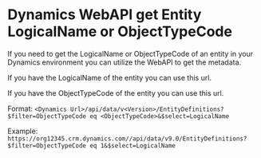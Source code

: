 # Dynamics WebAPI get Entity LogicalName or ObjectTypeCode

If you need to get the LogicalName or ObjectTypeCode of an entity in your Dynamics environment you can utilize the WebAPI to get the metadata.

If you have the LogicalName of the entity you can use this url.

If you have the ObjectTypeCode of the entity you can use this url.

Format:
```<Dynamics Url>/api/data/v<Version>/EntityDefinitions?$filter=ObjectTypeCode eq <ObjectTypeCode>&$select=LogicalName```

Example:
```https://org12345.crm.dynamics.com//api/data/v9.0/EntityDefinitions?$filter=ObjectTypeCode eq 1&$select=LogicalName```
<!--stackedit_data:
eyJoaXN0b3J5IjpbMTA2MzQwNDcyMSw0NDk5NTQxMzNdfQ==
-->